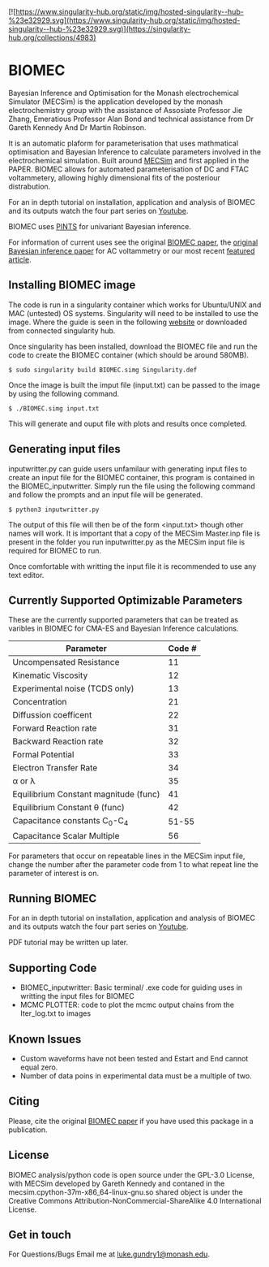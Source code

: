 [![https://www.singularity-hub.org/static/img/hosted-singularity--hub-%23e32929.svg](https://www.singularity-hub.org/static/img/hosted-singularity--hub-%23e32929.svg)](https://singularity-hub.org/collections/4983)


# BIOMEC
Bayesian Inference and Optimisation for the Monash electrochemical Simulator (MECSim) is the application developed by the
monash electrochemistry group with the assistance of Assosiate Professor Jie Zhang, Emeratious Professor Alan Bond and technical assistance from Dr Gareth Kennedy And Dr Martin Robinson.

It is an automatic plaform for parameterisation that uses mathmatical optimisation and Bayesian Inference to calculate parameters involved in the electrochemical simulation.
Built around [MECSim](http://www.garethkennedy.net/MECSim.html) and first applied in the PAPER. BIOMEC allows for automated parameterisation of DC and FTAC voltammetery, allowing highly dimensional fits of the posteriour distrabution.

For an in depth tutorial on installation, application and analysis of BIOMEC and its outputs watch the four part series on [Youtube](https://www.youtube.com/watch?v=LjVesAtftog&list=PLqz7aW7nxQkpNyWkI8JXK4NhhEOlgs2h-).

BIOMEC uses [PINTS](https://github.com/pints-team/pints) for univariant Bayesian inference.

For information of current uses see the original [BIOMEC paper](https://chemistry-europe.onlinelibrary.wiley.com/doi/abs/10.1002/celc.202100391), the [original Bayesian inference paper](https://doi.org/10.1002/celc.201700678) for AC voltammetry or our most recent [featured article](https://doi.org/10.1039/D0CC07549C).

## Installing BIOMEC image
The code is run in a singularity container which works for Ubuntu/UNIX and MAC (untested) OS systems.
Singularity will need to be installed to use the image. Where the guide is seen in the following [website](https://sylabs.io/guides/3.6/user-guide/quick_start.html) or downloaded from connected singularity hub.

Once singularity has been installed, download the BIOMEC file and run the code to create the BIOMEC container (which should be around 580MB). 

```
$ sudo singularity build BIOMEC.simg Singularity.def
```
Once the image is built the imput file (input.txt) can be passed to the image by using the following command.
```
$ ./BIOMEC.simg input.txt
```
This will generate and ouput file with plots and results once completed.

## Generating input files
inputwritter.py can guide users unfamilaur with generating input files to create an input file for the BIOMEC container, this program is contained in the BIOMEC_inputwritter.
Simply run the file using the following command and follow the prompts and an input file will be generated.
```
$ python3 inputwritter.py
```
The output of this file will then be of the form <input.txt> though other names will work.
It is important that a copy of the MECSim Master.inp file is present in the folder you run inputwritter.py as the MECSim input file is required for BIOMEC to run.

Once comfortable with writting the input file it is recommended to use any text editor. 


## Currently Supported Optimizable Parameters
These are the currently supported parameters that can be treated as varibles in BIOMEC for CMA-ES and Bayesian Inference calculations.

| Parameter  | Code # |
| ------------- | ------------- |
| Uncompensated Resistance  | 11  |
| Kinematic Viscosity  | 12  |
| Experimental noise (TCDS only) | 13 |
| Concentration | 21 |
| Diffussion coefficent | 22 |
| Forward Reaction rate | 31 |
| Backward Reaction rate | 32 |
| Formal Potential | 33 |
| Electron Transfer Rate | 34 |
| α or λ | 35 |
| Equilibrium Constant magnitude (func) | 41 |
| Equilibrium Constant θ (func) | 42 |
| Capacitance constants C<sub>0</sub>-C<sub>4</sub> | 51-55 |
| Capacitance Scalar Multiple | 56 |

For parameters that occur on repeatable lines in the MECSim input file, change the number after the parameter code from 1 to what repeat line the parameter of interest is on.

## Running BIOMEC
For an in depth tutorial on installation, application and analysis of BIOMEC and its outputs watch the four part series on [Youtube](https://www.youtube.com/watch?v=LjVesAtftog&list=PLqz7aW7nxQkpNyWkI8JXK4NhhEOlgs2h-).

PDF tutorial may be written up later.


## Supporting Code
 - BIOMEC_inputwritter: Basic terminal/ .exe code for guiding uses in writting the input files for BIOMEC
 - MCMC PLOTTER: code to plot the mcmc output chains from the Iter_log.txt to images 

## Known Issues
 - Custom waveforms have not been tested and Estart and End cannot equal zero.
 - Number of data poins in experimental data must be a multiple of two.

## Citing
Please, cite the original [BIOMEC paper](https://chemistry-europe.onlinelibrary.wiley.com/doi/abs/10.1002/celc.202100391) if you have used this package in a publication.

## License

BIOMEC analysis/python code is open source under the GPL-3.0 License, with MECSim developed by Gareth Kennedy and contaned in the mecsim.cpython-37m-x86_64-linux-gnu.so shared object is under the Creative Commons Attribution-NonCommercial-ShareAlike 4.0 International License.

## Get in touch
For Questions/Bugs Email me at luke.gundry1@monash.edu.
